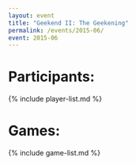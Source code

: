 ```yaml
---
layout: event
title: "Geekend II: The Geekening"
permalink: /events/2015-06/
event: 2015-06
---
```


# Participants:
{% include player-list.md %}

# Games:
{% include game-list.md %}
